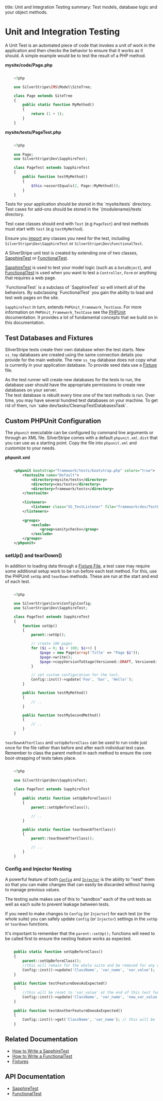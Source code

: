 title: Unit and Integration Testing
summary: Test models, database logic and your object methods.

# Unit and Integration Testing

A Unit Test is an automated piece of code that invokes a unit of work in the application and then checks the behavior 
to ensure that it works as it should. A simple example would be to test the result of a PHP method.

**mysite/code/Page.php**


```php

	<?php

    use SilverStripe\CMS\Model\SiteTree;

	class Page extends SiteTree
    {
		public static function MyMethod()
        {
			return (1 + 1);
		}
	}
```

**mysite/tests/PageTest.php**


```php

	<?php
    
    use Page;
    use SilverStripe\Dev\SapphireTest;

	class PageTest extends SapphireTest
    {
		public function testMyMethod()
        {
			$this->assertEquals(2, Page::MyMethod());
		}
	}
```

<div class="info" markdown="1">
Tests for your application should be stored in the `mysite/tests` directory. Test cases for add-ons should be stored in 
the `(modulename)/tests` directory. 

Test case classes should end with `Test` (e.g `PageTest`) and test methods must start with `test` (e.g `testMyMethod`).

Ensure you [import](http://php.net/manual/en/language.namespaces.importing.php#example-252) any classes you need for the test, including `SilverStripe\Dev\SapphireTest` or `SilverStripe\Dev\FunctionalTest`.
</div>

A SilverStripe unit test is created by extending one of two classes, [SapphireTest](api:SilverStripe\Dev\SapphireTest) or [FunctionalTest](api:SilverStripe\Dev\FunctionalTest). 

[SapphireTest](api:SilverStripe\Dev\SapphireTest) is used to test your model logic (such as a `DataObject`), and [FunctionalTest](api:SilverStripe\Dev\FunctionalTest) is used when 
you want to test a `Controller`, `Form` or anything that requires a web page.

<div class="info" markdown="1">
`FunctionalTest` is a subclass of `SapphireTest` so will inherit all of the behaviors. By subclassing `FunctionalTest`
you gain the ability to load and test web pages on the site. 

`SapphireTest` in turn, extends `PHPUnit_Framework_TestCase`. For more information on `PHPUnit_Framework_TestCase` see 
the [PHPUnit](http://www.phpunit.de) documentation. It provides a lot of fundamental concepts that we build on in this 
documentation.
</div>

## Test Databases and Fixtures

SilverStripe tests create their own database when the test starts. New `ss_tmp` databases are created using the same 
connection details you provide for the main website. The new `ss_tmp` database does not copy what is currently in your 
application database. To provide seed data use a [Fixture](fixtures) file.

<div class="alert" markdown="1">
As the test runner will create new databases for the tests to run, the database user should have the appropriate 
permissions to create new databases on your server.
</div>

<div class="notice" markdown="1">
The test database is rebuilt every time one of the test methods is run. Over time, you may have several hundred test 
databases on your machine. To get rid of them, run `sake dev/tasks/CleanupTestDatabasesTask`.
</div>

## Custom PHPUnit Configuration

The `phpunit` executable can be configured by command line arguments or through an XML file. SilverStripe comes with a 
default `phpunit.xml.dist` that you can use as a starting point. Copy the file into `phpunit.xml` and customize to your 
needs.

**phpunit.xml**


```xml

	<phpunit bootstrap="framework/tests/bootstrap.php" colors="true">
		<testsuite name="Default">
			<directory>mysite/tests</directory>
			<directory>cms/tests</directory>
			<directory>framework/tests</directory>
		</testsuite>
		
		<listeners>
			<listener class="SS_TestListener" file="framework/dev/TestListener.php" />
		</listeners>
		
		<groups>
			<exclude>
				<group>sanitychecks</group>
			</exclude>
		</groups>
	</phpunit>
```

### setUp() and tearDown()

In addition to loading data through a [Fixture File](fixtures), a test case may require some additional setup work to be
run before each test method. For this, use the PHPUnit `setUp` and `tearDown` methods. These are run at the start and 
end of each test.


```php

	<?php

    use SilverStripe\Core\Config\Config;
    use SilverStripe\Dev\SapphireTest;

	class PageTest extends SapphireTest
    {
		function setUp()
        {
			parent::setUp();

			// create 100 pages
			for ($i = 0; $i < 100; $i++) {
				$page = new Page(array('Title' => "Page $i"));
				$page->write();
				$page->copyVersionToStage(Versioned::DRAFT, Versioned::LIVE);
			}

			// set custom configuration for the test.
			Config::inst()->update('Foo', 'bar', 'Hello!');
		}

		public function testMyMethod()
        {
			// ..
		}

		public function testMySecondMethod()
        {
			// ..
		}
	}
```

`tearDownAfterClass` and `setUpBeforeClass` can be used to run code just once for the file rather than before and after 
each individual test case. Remember to class the parent method in each method to ensure the core boot-strapping of tests
takes place.


```php

	<?php
	
    use SilverStripe\Dev\SapphireTest;
	
	class PageTest extends SapphireTest
    {
		public static function setUpBeforeClass()
        {
			parent::setUpBeforeClass();

			// ..
		}

		public static function tearDownAfterClass()
        {
			parent::tearDownAfterClass();

			// ..
		}
	}
```

### Config and Injector Nesting

A powerful feature of both [`Config`](/developer_guides/configuration/configuration/) and [`Injector`](/developer_guides/extending/injector/) is the ability to "nest" them so that you can make changes that can easily be discarded without having to manage previous values.

The testing suite makes use of this to "sandbox" each of the unit tests as well as each suite to prevent leakage between tests.

If you need to make changes to `Config` (or `Injector`) for each test (or the whole suite) you can safely update `Config` (or `Injector`) settings in the `setUp` or `tearDown` functions.

It's important to remember that the `parent::setUp();` functions will need to be called first to ensure the nesting feature works as expected.


```php

	public static function setUpBeforeClass()
    {
		parent::setUpBeforeClass();
		//this will remain for the whole suite and be removed for any other tests
		Config::inst()->update('ClassName', 'var_name', 'var_value');
	}
	
	public function testFeatureDoesAsExpected()
    {
		//this will be reset to 'var_value' at the end of this test function
		Config::inst()->update('ClassName', 'var_name', 'new_var_value');
	}
	
	public function testAnotherFeatureDoesAsExpected()
    {
		Config::inst()->get('ClassName', 'var_name'); // this will be 'var_value'
	}
```

## Related Documentation

* [How to Write a SapphireTest](how_tos/write_a_sapphiretest)
* [How to Write a FunctionalTest](how_tos/write_a_functionaltest)
* [Fixtures](fixtures)

## API Documentation

* [SapphireTest](api:SilverStripe\Dev\SapphireTest)
* [FunctionalTest](api:SilverStripe\Dev\FunctionalTest)
